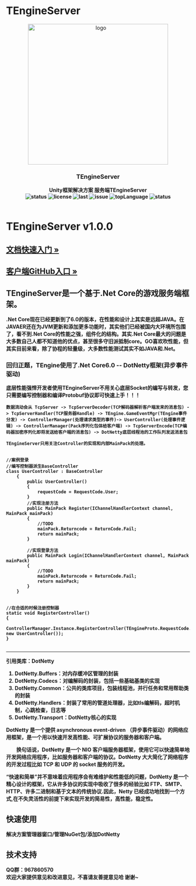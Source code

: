 # TEngineServer

<p align="center">
    <img src="http://1.12.241.46:8081/temp/TEngine512.png" alt="logo" width="384" height="384">
</p>

<h3 align="center"><strong>TEngineServer<strong></h3>

<p align="center">
  <strong>Unity框架解决方案 服务端TEngineServer<strong>
    <br>
  <a style="text-decoration:none">
    <img src="https://img.shields.io/badge/Unity%20Ver-2019.4.12++-blue.svg?style=flat-square" alt="status" />
  </a>
  <a style="text-decoration:none">
    <img src="https://img.shields.io/github/license/ALEXTANGXIAO/TEngine" alt="license" />
  </a>
  <a style="text-decoration:none">
    <img src="https://img.shields.io/github/last-commit/ALEXTANGXIAO/TEngine" alt="last" />
  </a>
  <a style="text-decoration:none">
    <img src="https://img.shields.io/github/issues/ALEXTANGXIAO/TEngine" alt="issue" />
  </a>
  <a style="text-decoration:none">
    <img src="https://img.shields.io/github/languages/top/ALEXTANGXIAO/TEngine" alt="topLanguage" />
  </a>
  <a style="text-decoration:none">
    <img src="https://app.fossa.com/api/projects/git%2Bgithub.com%2FJasonXuDeveloper%2FJEngine.svg?type=shield" alt="status" />
  </a>
  <br>
  
  <br>
</p>



# <strong>TEngineServer v1.0.0
## <a href="http://1.12.241.46:5000/"><strong>文档快速入门 »</strong></a>
## <a href="https://github.com/ALEXTANGXIAO/TEngine"><strong>客户端GitHub入口 »</strong></a>

## TEngineServer是一个基于.Net Core的游戏服务端框架。
.Net Core现在已经更新到了6.0的版本，在性能和设计上其实是远超JAVA。在JAVAER还在为JVM更新和添加更多功能时，其实他们已经被国内大环境所包围了，看不到.Net Core的性能之强，组件化的结构。其实.Net Core最大的问题是大多数自己人都不知道他的优点，甚至很多守旧派抵制core。GO喜欢吹性能，但其实目前来看，除了协程的轻量级，大多数性能测试其实不如JAVA和.Net。

### 回归正题，TEngine使用了.Net Core6.0 -- DotNetty框架(异步事件驱动)
<strong>底层性能强悍开发者使用TEngineServer不用关心底层Socket的编写与转发，您只需要编写控制器和编译Protobuf协议即可快速上手！！！

```Csharp
数据流动会从 TcpServer -> TcpServerDecoder(TCP解码器解析客户端发来的消息包) -> TcpServerHandler(TCP服务器Handle) -> TEngine.GameEventMgr(TEngine事件分发) -> ControllerManager(处理请求类型的事件)-> UserController(处理事件逻辑) -> ControllerManager(Pack序列化包体给客户端) -> TcpServerEncode(TCP编码器加密序列化即将发送给客户端的消息包) -> DotNetty底层线程池的工作队列发送消息包

TEngineServer只用关注Controller的实现和内部MainPack的处理。


//案例登录
//编写控制器派生BaseController
class UserController : BaseController
    {
        public UserController()
        {
            requestCode = RequestCode.User;
        }
        //实现注册方法
        public MainPack Register(IChannelHandlerContext channel, MainPack mainPack)
        {
            //TODO
            mainPack.Returncode = ReturnCode.Fail;
            return mainPack;
        }

        //实现登录方法
        public MainPack Login(IChannelHandlerContext channel, MainPack mainPack)
        {
            //TODO
            mainPack.Returncode = ReturnCode.Fail;
            return mainPack;
        }
    }


//在合适的时候注册控制器
static void RegisterController()
{
    ControllerManager.Instance.RegisterController(TEngineProto.RequestCode.User, new UserController());
}


```

---

引用类库：DotNetty

1. DotNetty.Buffers：对内存缓冲区管理的封装
2. DotNetty.Codecs：对编解码的封装，包括一些基础基类的实现
3. DotNetty.Common：公共的类库项目，包装线程池，并行任务和常用帮助类的封装
4. DotNetty.Handlers：封装了常用的管道处理器，比如tls编解码，超时机制，心跳检查，日志等
5. DotNetty.Transport：DotNetty核心的实现

DotNetty 是一个提供 asynchronous event-driven （异步事件驱动）的网络应用框架，是一个用以快速开发高性能、可扩展协议的服务器和客户端。

　　换句话说，DotNetty 是一个 NIO 客户端服务器框架，使用它可以快速简单地开发网络应用程序，比如服务器和客户端的协议。DotNetty 大大简化了网络程序的开发过程比如 TCP 和 UDP 的 socket 服务的开发。

“快速和简单”并不意味着应用程序会有难维护和性能低的问题，DotNetty 是一个精心设计的框架，它从许多协议的实现中吸收了很多的经验比如 FTP、SMTP、HTTP、许多二进制和基于文本的传统协议.因此，Netty 已经成功地找到一个方式,在不失灵活性的前提下来实现开发的简易性，高性能，稳定性。

## 快速使用
 解决方案管理器窗口/管理NuGet包/添加DotNetty

## <strong>技术支持
 QQ群：967860570   
 欢迎大家提供意见和改进意见，不喜请友善提意见哈 谢谢~
